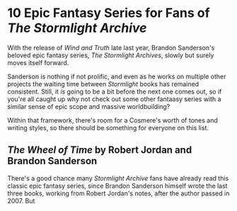 # 10 Epic Fantasy Series for Fans of _The Stormlight Archive_

With the release of *Wind and Truth* late last year, Brandon Sanderson's beloved epic fantasy series, *The Stormlight Archives*, slowly but surely moves itself forward. 

Sanderson is nothing if not prolific, and even as he works on multiple other projects the waiting time between *Stormlight* books has remained consistent. Still, it _is_ going to be a bit before the next one comes out, so if you're all caught up why not check out some other fantaasy series with a similar sense of epic scope and massive worldbuilding?

Within that framework, there's room for a Cosmere's worth of tones and writing styles, so there should be something for everyone on this list.

## _The Wheel of Time_ by Robert Jordan and Brandon Sanderson

There's a good chance many *Stormlight Archive* fans have already read this classic epic fantasy series, since Brandon Sanderson himself wrote the last three books, working from Robert Jordan's notes, after the author passed in 2007. But
